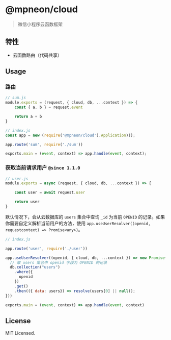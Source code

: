# @mpneon/cloud

> 微信小程序云函数框架

## 特性
- 云函数路由（代码共享）

## Usage

### 路由

```javascript
// sum.js
module.exports = (request, { cloud, db, ...context }) => {
    const { a, b } = request.event

    return a + b
}
```

```javascript
// index.js
const app = new (require('@mpneon/cloud').Application)();

app.route('sum', require('./sum'))

exports.main = (event, context) => app.handle(event, context);
```

### 获取当前请求用户 `@since 1.1.0`

```javascript
// user.js
module.exports = async (request, { cloud, db, ...context }) => {

    const user = await request.user

    return user
}
```

默认情况下，会从云数据库的 `users` 集合中查询 `_id` 为当前 `OPENID` 的记录。如果你需要自定义解析当前用户的方法，使用 `app.useUserResolver((openid, requestcontext) => Promise<any>)`。

```javascript
// index.js

app.route('user', require('./user'))

app.useUserResolver((openid, { cloud, db, ...context }) => new Promise(resolve => {
  // 取 users 集合中 openid 字段为 OPENID 的记录
  db.collection("users")
    .where({
      openid
    })
    .get()
    .then(({ data: users}) => resolve(users[0] || null));
}))

exports.main = (event, context) => app.handle(event, context)
```

## License

MIT Licensed.